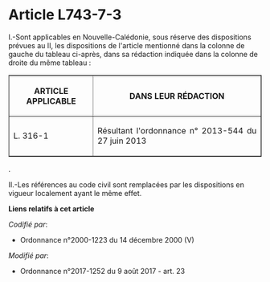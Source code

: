 # Article L743-7-3

I.-Sont applicables en Nouvelle-Calédonie, sous réserve des dispositions prévues au II, les dispositions de l'article
mentionné dans la colonne de gauche du tableau ci-après, dans sa rédaction indiquée dans la colonne de droite du même
tableau :

<table border="1">
  <tbody>
    <tr>
      <th>

ARTICLE APPLICABLE</th>
      <th>

DANS LEUR RÉDACTION</th>
    </tr>
    <tr>
      <td align="justify">

L. 316-1</td>
      <td align="justify">

Résultant l'ordonnance n° 2013-544 du 27 juin 2013</td>
    </tr>
  </tbody>
</table>

.

II.-Les références au code civil sont remplacées par les dispositions en vigueur localement ayant le même effet.

**Liens relatifs à cet article**

_Codifié par_:

  - Ordonnance n°2000-1223 du 14 décembre 2000 (V)

_Modifié par_:

  - Ordonnance n°2017-1252 du 9 août 2017 - art. 23
